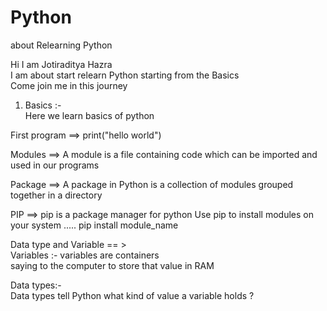 # Python
about Relearning Python

Hi I am Jotiraditya Hazra <br>
I am about start relearn Python starting from the Basics <br>
Come join me in this journey 

1. Basics :- <br>
Here we learn basics of python <br>

First program ==> print("hello world") <br>

Modules ==> A module is a file containing  code which can be imported and used in our programs <br>

Package ==> A package in Python is a collection of modules grouped together in a directory <br>

PIP ==> pip is a package manager for python Use pip to install modules on your system ..... pip install module_name <br>

Data type and Variable == > <br>
Variables :- variables are containers <br>
saying to the computer to store that value in RAM <br>


Data types:- <br>
Data types tell Python what kind of value a variable holds
?
